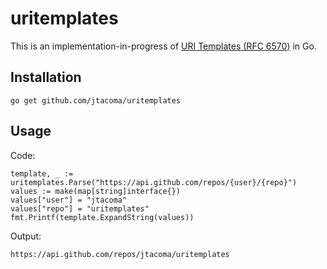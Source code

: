 uritemplates
============

This is an implementation-in-progress of [URI Templates (RFC 6570)](http://tools.ietf.org/html/rfc6570) in Go.

Installation
------------

    go get github.com/jtacoma/uritemplates

Usage
-----

Code:

    template, _ := uritemplates.Parse("https://api.github.com/repos/{user}/{repo}")
    values := make(map[string]interface{})
    values["user"] = "jtacoma"
    values["repo"] = "uritemplates"
    fmt.Printf(template.ExpandString(values))

Output:

    https://api.github.com/repos/jtacoma/uritemplates


